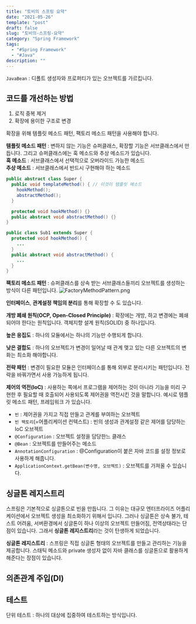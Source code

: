 ```yaml
---
title: "토비의 스프링 요약"
date: "2021-05-26"
template: "post"
draft: false
slug: "토비의-스프링-요약"
category: "Spring Framework"
tags:
  - "#Spring Framework"
  - "#Java"
description: ""
---
```


`JavaBean` : 디폴트 생성자와 프로퍼티가 있는 오브젝트를 가르킵니다.

## 코드를 개선하는 방법

1. 로직 중복 제거
2. 확장에 용이한 구조로 변경

확장을 위해 템플릿 메소드 패턴, 팩토리 메소드 패턴을 사용해야 합니다. 

**템플릿 메소드 패턴** : 변하지 않는 기능은 슈퍼클래스, 확장할 기능은 서브클래스에서 만듭니다. 그리고 슈퍼클래스에는 훅 메소드와 추상 메소드가 있습니다.  
**훅 메소드** : 서브클래스에서 선택적으로 오버라이드 가능한 메소드  
**추상 메소드** : 서브클래스에서 반드시 구현해야 하는 메소드

```Java
public abstract class Super {
  public void templateMethod() { // 이것이 템플릿 메소드
    hookMethod();
    abstractMethod();
  }

  protected void hookMethod() {}
  public abstract void abstractMethod() {}
}

public class Sub1 extends Super {
  protected void hookMethod() {
    ...
  }
  public abstract void abstractMethod() {
    ...
  }
}

```

**팩토리 메소드 패턴** : 슈퍼클래스를 상속 받는 서브클래스들끼리 오브젝트를 생성하는 방식이 다른 패턴입니다.
![FactoryMethodPattern.png](/media/posts/2021-05-26---토비의-스프링-요약/FactoryMethodPattern.png)

**인터페이스**, **관계설정 책임의 분리**를 통해 확장할 수 도 있습니다.  

**개방 폐쇄 원칙(OCP, Open-Closed Principle)** : 확장에는 개방, 하고 변경에는 폐쇄되어야 한다는 원칙입니다. 객체지향 설계 원칙(SOLID) 중 하나입니다.

**높은 응집도** : 하나의 모듈에서는 하나의 기능만 수행되게 합니다.

**낮은 결합도** : 하나의 오브젝트가 변경이 일어날 때 관계 맺고 있는 다른 오브젝트의 변화는 최소화 해야합니다.

**전략 패턴** : 변경이 필요한 모듈은 인터페이스를 통해 외부로 분리시키는 패턴입니다. 전략을 바꿔가면서 사용 가능하게 됩니다.

**제어의 역전(IoC)** : 사용하는 쪽에서 프로그램을 제어하는 것이 아니라 기능을 미리 구현한 후 필요할 때 호출되어 사용되도록 제어권을 역전시킨 것을 말합니다. 예시로 템플릿 메소드 패턴, 프레임워크 가 있습니다.
 - `빈` : 제어권을 가지고 직접 만들고 관계를 부여하는 오브젝트
 - `빈 팩토리`(=어플리케이션 컨텍스트) : 빈의 생성과 관계설정 같은 제어를 담당하는 IoC 오브젝트
 - `@Configuration` : 오브젝트 설정을 담당한느 클래스
 - `@Bean` : 오브젝트를 만들어주는 메소드
 - `AnnotationConfiguration` :  @Configuration이 붙은 자바 코드를 설정 정보로 사용하게 해줍니다.
 - `ApplicationContext.getBean(변수명, 오브젝트)` : 오브젝트를 가져올 수 있습니다. 

## 싱글톤 레지스트리

스프링은 기본적으로 싱글톤으로 빈을 만듭니다. 그 이유는 대규모 엔터프라이즈 어플리케이션에서 오브젝트 생성을 최소화하기 위해서 입니다. 그러나 싱글톤은 상속 불가, 테스트 어려움, 서버환경에서 싱글톤이 하나 이상의 오브젝트 만들어짐, 전역상태라는 단점이 있습니다. 그래서 **싱글톤 레지스트리**라는 것이 탄생하게 되었습니다.

**싱글톤 레지스트리** : 스프링은 직접 싱글톤 형태의 오브젝트를 만들고 관리하는 기능을 제공합니다. 스태틱 메소드와 private 생성자 없이 자바 클래스를 싱글톤으로 활용하게 해준다는 장점이 있습니다.

## 의존관계 주입(DI)

## 테스트

단위 테스트 : 하나의 대상에 집중하여 테스트하는 방식입니다.